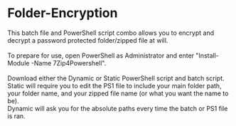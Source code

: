 # Folder-Encryption
This batch file and PowerShell script combo allows you to encrypt and decrypt a password protected folder/zipped file at will.
<br><br>
To prepare for use, open PowerShell as Administrator and enter "Install-Module -Name 7Zip4Powershell".<br><br>
Download either the Dynamic or Static PowerShell script and batch script. <br>
Static will require you to edit the PS1 file to include your main folder path, your folder name, and your zipped file name (or what you want the name to be).<br>
Dynamic will ask you for the absolute paths every time the batch or PS1 file is ran.
